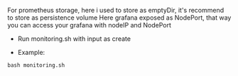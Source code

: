 For prometheus storage, here i used to store as emptyDir, it's recommend to store as persistence volume 
Here grafana exposed as NodePort, that way you can access your grafana with nodeIP and NodePort 
- Run monitoring.sh with input as create 

- Example:
```
bash monitoring.sh
```
